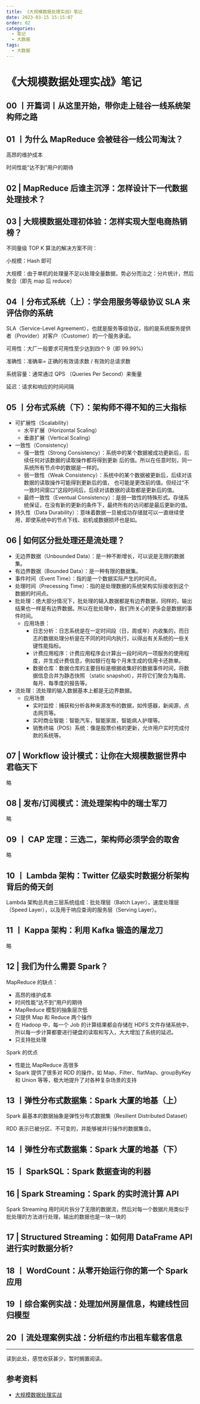 ```yaml
---
title: 《大规模数据处理实战》笔记
date: 2023-03-15 15:15:07
order: 02
categories:
  - 笔记
  - 大数据
tags:
  - 大数据
---
```


# 《大规模数据处理实战》笔记

## 00 丨开篇词丨从这里开始，带你走上硅谷一线系统架构师之路

## 01 丨为什么 MapReduce 会被硅谷一线公司淘汰？

高昂的维护成本

时间性能“达不到”用户的期待

## 02 | MapReduce 后谁主沉浮：怎样设计下一代数据处理技术？

## 03 | 大规模数据处理初体验：怎样实现大型电商热销榜？

不同量级 TOP K 算法的解决方案不同：

小规模：Hash 即可

大规模：由于单机的处理量不足以处理全量数据，势必分而治之：分片统计，然后聚合（即先 map 后 reduce）

## 04 丨分布式系统（上）：学会用服务等级协议 SLA 来评估你的系统

SLA（Service-Level Agreement），也就是服务等级协议，指的是系统服务提供者（Provider）对客户（Customer）的一个服务承诺。

可用性：大厂一般要求可用性至少达到四个 9（即 99.99%）

准确性：准确率= 正确的有效请求数 / 有效的总请求数

系统容量：通常通过 QPS （Queries Per Second）来衡量

延迟：请求和响应的时间间隔

## 05 丨分布式系统（下）：架构师不得不知的三大指标

- 可扩展性（Scalability）
  - 水平扩展（Horizontal Scaling）
  - 垂直扩展（Vertical Scaling）
- 一致性（Consistency）
  - 强一致性（Strong Consistency）：系统中的某个数据被成功更新后，后续任何对该数据的读取操作都将得到更新
    后的值。所以在任意时刻，同一系统所有节点中的数据是一样的。
  - 弱一致性（Weak Consistency）：系统中的某个数据被更新后，后续对该数据的读取操作可能得到更新后的值，
    也可能是更改前的值。但经过“不一致时间窗口”这段时间后，后续对该数据的读取都是更新后的值。
  - 最终一致性（Eventual Consistency）：是弱一致性的特殊形式。存储系统保证，在没有新的更新的条件下，最终所有的访问都是最后更新的值。
- 持久性（Data Durability）：意味着数据一旦被成功存储就可以一直继续使用，即使系统中的节点下线、宕机或数据损坏也是如。

## 06 | 如何区分批处理还是流处理？

- 无边界数据（Unbounded Data）：是一种不断增长，可以说是无限的数据集。
- 有边界数据（Bounded Data）：是一种有限的数据集。
- 事件时间（Event Time）：指的是一个数据实际产生的时间点。
- 处理时间（Precessing Time）：指的是处理数据的系统架构实际接收到这个数据的时间点。
- 批处理：绝大部分情况下，批处理的输入数据都是有边界数据，同样的，输出结果也一样是有边界数据。所以在批处理中，我们所关心的更多会是数据的事件时间。
  - 应用场景：
    - 日志分析：日志系统是在一定时间段（日，周或年）内收集的，而日志的数据处理分析是在不同的时间内执行，以得出有关系统的一些关键性能指标。
    - 计费应用程序：计费应用程序会计算出一段时间内一项服务的使用程度，并生成计费信息，例如银行在每个月末生成的信用卡还款单。
    - 数据仓库：数据仓库的主要目标是根据收集好的数据事件时间，将数据信息合并为静态快照 （static snapshot），并将它们聚合为每周、每月、每季度的报告等。
- 流处理：流处理的输入数据基本上都是无边界数据。
  - 应用场景
    - 实时监控：捕获和分析各种来源发布的数据，如传感器，新闻源，点击网页等。
    - 实时商业智能：智能汽车，智能家居，智能病人护理等。
    - 销售终端（POS）系统：像是股票价格的更新，允许用户实时完成付款的系统等。

## 07 | Workflow 设计模式：让你在大规模数据世界中君临天下

略

## 08 | 发布/订阅模式：流处理架构中的瑞士军刀

略

## 09 丨 CAP 定理：三选二，架构师必须学会的取舍

略

## 10 丨 Lambda 架构：Twitter 亿级实时数据分析架构背后的倚天剑

Lambda 架构总共由三层系统组成：批处理层（Batch Layer），速度处理层（Speed Layer），以及用于响应查询的服务层（Serving Layer）。

## 11 丨 Kappa 架构：利用 Kafka 锻造的屠龙刀

略

## 12 | 我们为什么需要 Spark？

MapReduce 的缺点：

- 高昂的维护成本
- 时间性能“达不到”用户的期待
- MapReduce 模型的抽象层次低
- 只提供 Map 和 Reduce 两个操作
- 在 Hadoop 中，每一个 Job 的计算结果都会存储在 HDFS 文件存储系统中，所以每一步计算都要进行硬盘的读取和写入，大大增加了系统的延迟。
- 只支持批处理

Spark 的优点

- 性能比 MapReduce 高很多
- Spark 提供了很多对 RDD 的操作，如 Map、Filter、flatMap、groupByKey 和 Union 等等，极大地提升了对各种复杂场景的支持

## 13 丨弹性分布式数据集：Spark 大厦的地基（上）

Spark 最基本的数据抽象是弹性分布式数据集（Resilient Distributed Dataset）

RDD 表示已被分区、不可变的，并能够被并行操作的数据集合。

## 14 丨弹性分布式数据集：Spark 大厦的地基（下）

## 15 丨 SparkSQL：Spark 数据查询的利器

## 16 | Spark Streaming：Spark 的实时流计算 API

Spark Streaming 用时间片拆分了无限的数据流，然后对每一个数据片用类似于批处理的方法进行处理，输出的数据也是一块一块的

## 17 | Structured Streaming：如何用 DataFrame API 进行实时数据分析?

## 18 丨 WordCount：从零开始运行你的第一个 Spark 应用

## 19 丨综合案例实战：处理加州房屋信息，构建线性回归模型

## 20 丨流处理案例实战：分析纽约市出租车载客信息

---

读到此处，感觉收获甚少，暂时搁置阅读。

## 参考资料

- [大规模数据处理实战](https://time.geekbang.org/column/intro/100025301)